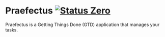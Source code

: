 Praefectus [![Status Zero][status-zero]][andivionian-status-classifier]
==========

Praefectus is a Getting Things Done (GTD) application that manages your tasks.

[andivionian-status-classifier]: https://github.com/ForNeVeR/andivionian-status-classifier#status-zero-
[status-zero]: https://img.shields.io/badge/status-zero-lightgrey.svg
